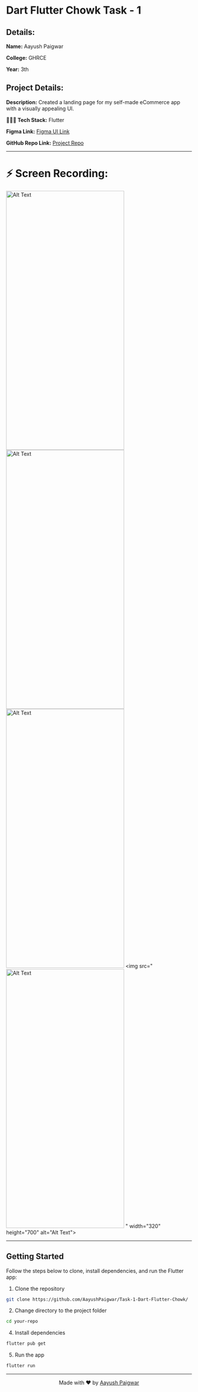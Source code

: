 # Dart Flutter Chowk Task - 1

## Details:

**Name:** Aayush Paigwar

**College:** GHRCE

**Year:** 3th

## Project Details:

**Description:** Created a landing page for my self-made eCommerce app with a visually appealing UI.

**🧑🏻‍💻 Tech Stack:** Flutter

**Figma Link:** [Figma UI Link](https://www.figma.com/file/z3rLydQFYwtdhW1oGi4hN9/Flutter-Dart-Bootcamp?type=design&node-id=10%3A2&mode=design&t=M6JynnAmhXlixRZr-1)

**GitHub Repo Link:** [Project Repo](https://github.com/AayushPaigwar/Task-1-Dart-Flutter-Chowk/)

----
# ⚡️ Screen Recording:

 <img src="https://github.com/AayushPaigwar/Task-1-Dart-Flutter-Chowk/blob/master/GIFs/botttom.gif" width="320" height="700" alt="Alt Text"> <img src="https://github.com/AayushPaigwar/Task-1-Dart-Flutter-Chowk/blob/master/GIFs/1689280454792632.gif" width="320" height="700" alt="Alt Text">  <img src="https://github.com/AayushPaigwar/Task-1-Dart-Flutter-Chowk/blob/master/GIFs/scroll.gif" width="320" height="700" alt="Alt Text"> <img src="<img src="https://github.com/AayushPaigwar/Task-1-Dart-Flutter-Chowk/blob/master/GIFs/1689280470892084.gif" width="320" height="700" alt="Alt Text"> " width="320" height="700" alt="Alt Text"> 


----
## Getting Started

Follow the steps below to clone, install dependencies, and run the Flutter app:

1. Clone the repository
```bash 
git clone https://github.com/AayushPaigwar/Task-1-Dart-Flutter-Chowk/
```

2. Change directory to the project folder

```bash
cd your-repo
```
4. Install dependencies
```bash
flutter pub get
```
5. Run the app
```bash
flutter run
```

---

<div align="center">

Made with ❤️ by [Aayush Paigwar](https://github.com/AayushPaigwar)

</div>
